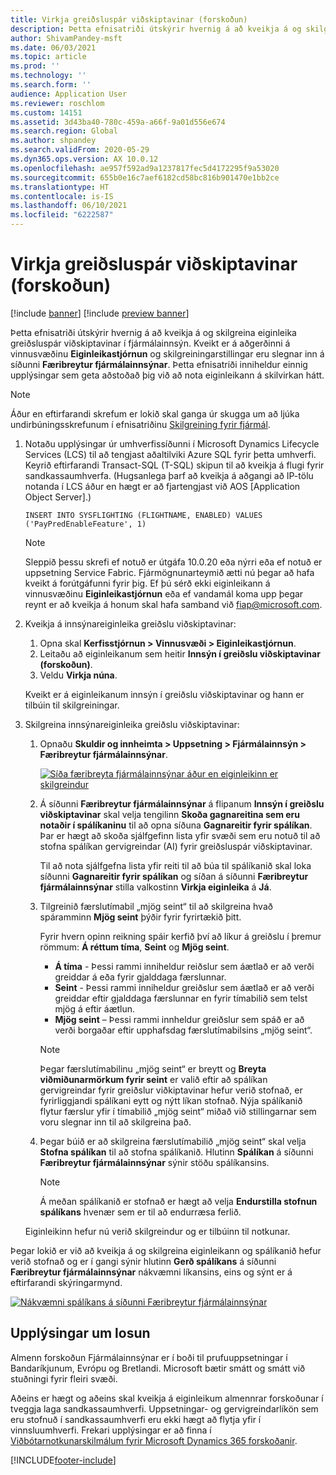 ```yaml
---
title: Virkja greiðsluspár viðskiptavinar (forskoðun)
description: Þetta efnisatriði útskýrir hvernig á að kveikja á og skilgreina eiginleika greiðsluspár viðskiptavinar í fjármálainnsýn.
author: ShivamPandey-msft
ms.date: 06/03/2021
ms.topic: article
ms.prod: ''
ms.technology: ''
ms.search.form: ''
audience: Application User
ms.reviewer: roschlom
ms.custom: 14151
ms.assetid: 3d43ba40-780c-459a-a66f-9a01d556e674
ms.search.region: Global
ms.author: shpandey
ms.search.validFrom: 2020-05-29
ms.dyn365.ops.version: AX 10.0.12
ms.openlocfilehash: ae957f592ad9a1237817fec5d4172295f9a53020
ms.sourcegitcommit: 655b0e16c7aef6182cd58bc816b901470e1bb2ce
ms.translationtype: HT
ms.contentlocale: is-IS
ms.lasthandoff: 06/10/2021
ms.locfileid: "6222587"
---
```

# <a name="enable-customer-payment-predictions-preview"></a>Virkja greiðsluspár viðskiptavinar (forskoðun)

[!include [banner](../includes/banner.md)]
[!include [preview banner](../includes/preview-banner.md)]

Þetta efnisatriði útskýrir hvernig á að kveikja á og skilgreina eiginleika greiðsluspár viðskiptavinar í fjármálainnsýn. Kveikt er á aðgerðinni á vinnusvæðinu **Eiginleikastjórnun** og skilgreiningarstillingar eru slegnar inn á síðunni **Færibreytur fjármálainnsýnar**. Þetta efnisatriði inniheldur einnig upplýsingar sem geta aðstoðað þig við að nota eiginleikann á skilvirkan hátt.

> [!NOTE]
> Áður en eftirfarandi skrefum er lokið skal ganga úr skugga um að ljúka undirbúningsskrefunum í efnisatriðinu [Skilgreining fyrir fjármál](configure-for-fin-insites.md).

1. Notaðu upplýsingar úr umhverfissíðunni í Microsoft Dynamics Lifecycle Services (LCS) til að tengjast aðaltilviki Azure SQL fyrir þetta umhverfi. Keyrið eftirfarandi Transact-SQL (T-SQL) skipun til að kveikja á flugi fyrir sandkassaumhverfa. (Hugsanlega þarf að kveikja á aðgangi að IP-tölu notanda í LCS áður en hægt er að fjartengjast við AOS \[Application Object Server\].)

    `INSERT INTO SYSFLIGHTING (FLIGHTNAME, ENABLED) VALUES ('PayPredEnableFeature', 1)`

    > [!NOTE]
    > Sleppið þessu skrefi ef notuð er útgáfa 10.0.20 eða nýrri eða ef notuð er uppsetning Service Fabric. Fjármögnunarteymið ætti nú þegar að hafa kveikt á forútgáfunni fyrir þig. Ef þú sérð ekki eiginleikann á vinnusvæðinu **Eiginleikastjórnun** eða ef vandamál koma upp þegar reynt er að kveikja á honum skal hafa samband við <fiap@microsoft.com>. 

2. Kveikja á innsýnareiginleika greiðslu viðskiptavinar:

    1. Opna skal **Kerfisstjórnun \> Vinnusvæði \> Eiginleikastjórnun**.
    2. Leitaðu að eiginleikanum sem heitir **Innsýn í greiðslu viðskiptavinar (forskoðun)**.
    3. Veldu **Virkja núna**.

    Kveikt er á eiginleikanum innsýn í greiðslu viðskiptavinar og hann er tilbúin til skilgreiningar.

3. Skilgreina innsýnareiginleika greiðslu viðskiptavinar:

    1. Opnaðu **Skuldir og innheimta \> Uppsetning \> Fjármálainnsýn \> Færibreytur fjármálainnsýnar**.

        [![Síða færibreyta fjármálainnsýnar áður en eiginleikinn er skilgreindur](./media/finance-insights-parameters.png)](./media/finance-insights-parameters.png)

    2. Á síðunni **Færibreytur fjármálainnsýnar** á flipanum **Innsýn í greiðslu viðskiptavinar** skal velja tengilinn **Skoða gagnareitina sem eru notaðir í spálíkaninu** til að opna síðuna **Gagnareitir fyrir spálíkan**. Þar er hægt að skoða sjálfgefinn lista yfir svæði sem eru notuð til að stofna spálíkan gervigreindar (AI) fyrir greiðsluspár viðskiptavinar.

        Til að nota sjálfgefna lista yfir reiti til að búa til spálíkanið skal loka síðunni **Gagnareitir fyrir spálíkan** og síðan á síðunni **Færibreytur fjármálainnsýnar** stilla valkostinn **Virkja eiginleika** á **Já**.

    3. Tilgreinið færslutímabil „mjög seint“ til að skilgreina hvað spáramminn **Mjög seint** þýðir fyrir fyrirtækið þitt.

        Fyrir hvern opinn reikning spáir kerfið því að líkur á greiðslu í þremur römmum: **Á réttum tíma**, **Seint** og **Mjög seint**.

        - **Á tíma** - Þessi rammi inniheldur reiðslur sem áætlað er að verði greiddar á eða fyrir gjalddaga færslunnar.
        - **Seint** - Þessi rammi inniheldur greiðslur sem áætlað er að verði greiddar eftir gjalddaga færslunnar en fyrir tímabilið sem telst mjög á eftir áætlun.
        - **Mjög seint** – Þessi rammi innheldur greiðslur sem spáð er að verði borgaðar eftir upphafsdag færslutímabilsins „mjög seint“.

        > [!NOTE]
        > Þegar færslutímabilinu „mjög seint“ er breytt og **Breyta viðmiðunarmörkum fyrir seint** er valið eftir að spálíkan gervigreindar fyrir greiðslur viðkiptavinar hefur verið stofnað, er fyrirliggjandi spálíkani eytt og nýtt líkan stofnað. Nýja spálíkanið flytur færslur yfir í tímabilið „mjög seint“ miðað við stillingarnar sem voru slegnar inn til að skilgreina það.

    4. Þegar búið er að skilgreina færslutímabilið „mjög seint“ skal velja **Stofna spálíkan** til að stofna spálíkanið. Hlutinn **Spálíkan** á síðunni **Færibreytur fjármálainnsýnar** sýnir stöðu spálíkansins.

        > [!NOTE]
        > Á meðan spálíkanið er stofnað er hægt að velja **Endurstilla stofnun spálíkans** hvenær sem er til að endurræsa ferlið.

    Eiginleikinn hefur nú verið skilgreindur og er tilbúinn til notkunar.

Þegar lokið er við að kveikja á og skilgreina eiginleikann og spálíkanið hefur verið stofnað og er í gangi sýnir hlutinn **Gerð spálíkans** á síðunni **Færibreytur fjármálainnsýnar** nákvæmni líkansins, eins og sýnt er á eftirfarandi skýringarmynd.

[![Nákvæmni spálíkans á síðunni Færibreytur fjármálainnsýnar](./media/finance-insights-parameters-accuracy.png)](./media/finance-insights-parameters-accuracy.png)

## <a name="release-details"></a>Upplýsingar um losun

Almenn forskoðun Fjármálainnsýnar er í boði til prufuuppsetningar í Bandaríkjunum, Evrópu og Bretlandi. Microsoft bætir smátt og smátt við stuðningi fyrir fleiri svæði.

Aðeins er hægt og aðeins skal kveikja á eiginleikum almennrar forskoðunar í tveggja laga sandkassaumhverfi. Uppsetningar- og gervigreindarlíkön sem eru stofnuð í sandkassaumhverfi eru ekki hægt að flytja yfir í vinnsluumhverfi. Frekari upplýsingar er að finna í [Viðbótarnotkunarskilmálum fyrir Microsoft Dynamics 365 forskoðanir](../../fin-ops-core/fin-ops/get-started/public-preview-terms.md).

[!INCLUDE[footer-include](../../includes/footer-banner.md)]

